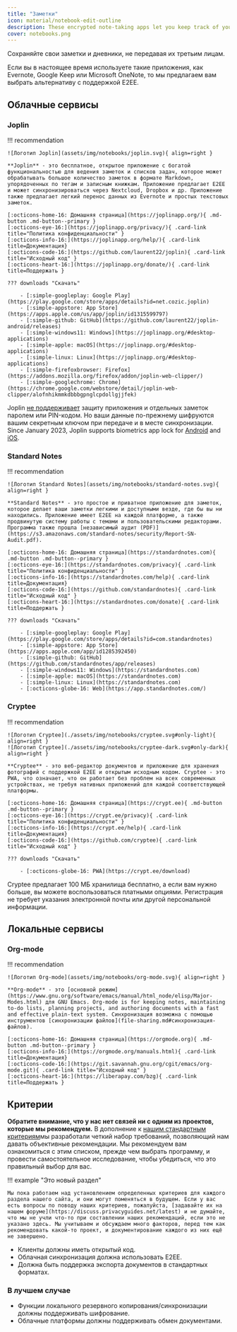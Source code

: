 ```yaml
---
title: "Заметки"
icon: material/notebook-edit-outline
description: These encrypted note-taking apps let you keep track of your notes without giving them to a third-party.
cover: notebooks.png
---
```


Сохраняйте свои заметки и дневники, не передавая их третьим лицам.

Если вы в настоящее время используете такие приложения, как Evernote, Google Keep или Microsoft OneNote, то мы предлагаем вам выбрать альтернативу с поддержкой E2EE.

## Облачные сервисы

### Joplin

!!! recommendation

    ![Логотип Joplin](assets/img/notebooks/joplin.svg){ align=right }
    
    **Joplin** - это бесплатное, открытое приложение с богатой функциональностью для ведения заметок и списков задач, которое может обрабатывать большое количество заметок в формате Markdown, упорядоченных по тегам и записным книжкам. Приложение предлагает E2EE и может синхронизироваться через Nextcloud, Dropbox и др. Приложение также предлагает легкий перенос данных из Evernote и простых текстовых заметок.
    
    [:octicons-home-16: Домашняя страница](https://joplinapp.org/){ .md-button .md-button--primary }
    [:octicons-eye-16:](https://joplinapp.org/privacy/){ .card-link title="Политика конфиденциальности" }
    [:octicons-info-16:](https://joplinapp.org/help/){ .card-link title=Документация}
    [:octicons-code-16:](https://github.com/laurent22/joplin){ .card-link title="Исходный код" }
    [:octicons-heart-16:](https://joplinapp.org/donate/){ .card-link title=Поддержать }
    
    ??? downloads "Скачать"
    
        - [:simple-googleplay: Google Play](https://play.google.com/store/apps/details?id=net.cozic.joplin)
        - [:simple-appstore: App Store](https://apps.apple.com/us/app/joplin/id1315599797)
        - [:simple-github: GitHub](https://github.com/laurent22/joplin-android/releases)
        - [:simple-windows11: Windows](https://joplinapp.org/#desktop-applications)
        - [:simple-apple: macOS](https://joplinapp.org/#desktop-applications)
        - [:simple-linux: Linux](https://joplinapp.org/#desktop-applications)
        - [:simple-firefoxbrowser: Firefox](https://addons.mozilla.org/firefox/addon/joplin-web-clipper/)
        - [:simple-googlechrome: Chrome](https://chrome.google.com/webstore/detail/joplin-web-clipper/alofnhikmmkdbbbgpnglcpdollgjjfek)

Joplin [не поддерживает](https://github.com/laurent22/joplin/issues/289) защиту приложения и отдельных заметок паролем или PIN-кодом. Но ваши данные по-прежнему шифруются вашим секретным ключом при передаче и в месте синхронизации. Since January 2023, Joplin supports biometrics app lock for [Android](https://joplinapp.org/changelog_android/#android-v2-10-3-https-github-com-laurent22-joplin-releases-tag-android-v2-10-3-pre-release-2023-01-05t11-29-06z) and [iOS](https://joplinapp.org/changelog_ios/#ios-v12-10-2-https-github-com-laurent22-joplin-releases-tag-ios-v12-10-2-2023-01-20t17-41-13z).

### Standard Notes

!!! recommendation

    ![Логотип Standard Notes](assets/img/notebooks/standard-notes.svg){ align=right }
    
    **Standard Notes** - это простое и приватное приложение для заметок, которое делает ваши заметки легкими и доступными везде, где бы вы ни находились. Приложение имеет E2EE на каждой платформе, а также продвинутую систему работы с темами и пользовательскими редакторами. Программа также прошла [независимый аудит (PDF)](https://s3.amazonaws.com/standard-notes/security/Report-SN-Audit.pdf).
    
    [:octicons-home-16: Домашняя страница](https://standardnotes.com){ .md-button .md-button--primary }
    [:octicons-eye-16:](https://standardnotes.com/privacy){ .card-link title="Политика конфиденциальности" }
    [:octicons-info-16:](https://standardnotes.com/help){ .card-link title=Документация}
    [:octicons-code-16:](https://github.com/standardnotes){ .card-link title="Исходный код" }
    [:octicons-heart-16:](https://standardnotes.com/donate){ .card-link title=Поддержать }
    
    ??? downloads "Скачать"
    
        - [:simple-googleplay: Google Play](https://play.google.com/store/apps/details?id=com.standardnotes)
        - [:simple-appstore: App Store](https://apps.apple.com/app/id1285392450)
        - [:simple-github: GitHub](https://github.com/standardnotes/app/releases)
        - [:simple-windows11: Windows](https://standardnotes.com)
        - [:simple-apple: macOS](https://standardnotes.com)
        - [:simple-linux: Linux](https://standardnotes.com)
        - [:octicons-globe-16: Web](https://app.standardnotes.com/)

### Cryptee

!!! recommendation

    ![Логотип Cryptee](./assets/img/notebooks/cryptee.svg#only-light){ align=right }
    ![Логотип Cryptee](./assets/img/notebooks/cryptee-dark.svg#only-dark){ align=right }
    
    **Cryptee** - это веб-редактор документов и приложение для хранения фотографий с поддержкой E2EE и открытым исходным кодом. Cryptee - это PWA, что означает, что он работает без проблем на всех современных устройствах, не требуя нативных приложений для каждой соответствующей платформы.
    
    [:octicons-home-16: Домашняя страница](https://crypt.ee){ .md-button .md-button--primary }
    [:octicons-eye-16:](https://crypt.ee/privacy){ .card-link title="Политика конфиденциальности" }
    [:octicons-info-16:](https://crypt.ee/help){ .card-link title=Документация}
    [:octicons-code-16:](https://github.com/cryptee){ .card-link title="Исходный код" }
    
    ??? downloads "Скачать"
    
        - [:octicons-globe-16: PWA](https://crypt.ee/download)

Cryptee предлагает 100 МБ хранилища бесплатно, а если вам нужно больше, вы можете воспользоваться платными опциями. Регистрация не требует указания электронной почты или другой персональной информации.

## Локальные сервисы

### Org-mode

!!! recommendation

    ![Логотип Org-mode](assets/img/notebooks/org-mode.svg){ align=right }
    
    **Org-mode** - это [основной режим](https://www.gnu.org/software/emacs/manual/html_node/elisp/Major-Modes.html) для GNU Emacs. Org-mode is for keeping notes, maintaining to-do lists, planning projects, and authoring documents with a fast and effective plain-text system. Синхронизация возможна с помощью инструментов [синхронизации файлов](file-sharing.md#синхронизация-файлов).
    
    [:octicons-home-16: Домашняя страница](https://orgmode.org){ .md-button .md-button--primary }
    [:octicons-info-16:](https://orgmode.org/manuals.html){ .card-link title=Документация}
    [:octicons-code-16:](https://git.savannah.gnu.org/cgit/emacs/org-mode.git){ .card-link title="Исходный код" }
    [:octicons-heart-16:](https://liberapay.com/bzg){ .card-link title=Поддержать }

## Критерии

**Обратите внимание, что у нас нет связей ни с одним из проектов, которые мы рекомендуем.** В дополнение к [нашим стандартным критериям](about/criteria.md)мы разработали четкий набор требований, позволяющий нам давать объективные рекомендации. Мы рекомендуем вам ознакомиться с этим списком, прежде чем выбрать программу, и провести самостоятельное исследование, чтобы убедиться, что это правильный выбор для вас.

!!! example "Это новый раздел"

    Мы пока работаем над установлением определенных критериев для каждого раздела нашего сайта, и они могут поменяться в будущем. Если у вас есть вопросы по поводу наших критериев, пожалуйста, [задавайте их на нашем форуме](https://discuss.privacyguides.net/latest) и не думайте, что мы не учли что-то при составлении наших рекомендаций, если это не указано здесь. Мы учитываем и обсуждаем много факторов, перед тем как рекомендовать какой-то проект, и документирование каждого из них ещё не завершено.

- Клиенты должны иметь открытый код.
- Облачная синхронизация должна использовать E2EE.
- Должна быть поддержка экспорта документов в стандартных форматах.

### В лучшем случае

- Функции локального резервного копирования/синхронизации должны поддерживать шифрование.
- Облачные платформы должны поддерживать обмен документами.
